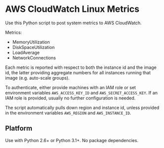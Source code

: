 AWS CloudWatch Linux Metrics
============================

Use this Python script to post system metrics to AWS CloudWatch.

Metrics:

  - MemoryUtilization
  - DiskSpaceUtilization
  - LoadAverage
  - NetworkConnections

Each metric is reported with respect to both the instance id and the
image id, the latter providing aggregate numbers for all instances
running that image (e.g. auto-scale groups).

To authenticate, either provide machines with an IAM role or set
environment variables ``AWS_ACCESS_KEY_ID`` and
``AWS_SECRET_ACCESS_KEY``. If an IAM role is provided, usually no
further configuration is needed.

The script automatically pulls down region and instance id, unless
provided in the environment variables ``AWS_REGION`` and
``AWS_INSTANCE_ID``.

Platform
--------

Use with Python 2.6+ or Python 3.1+. No package dependencies.
